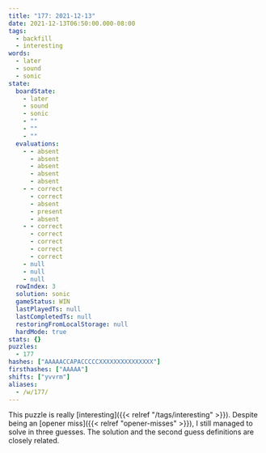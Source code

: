 ```yaml
---
title: "177: 2021-12-13"
date: 2021-12-13T06:50:00.000-08:00
tags:
  - backfill
  - interesting
words:
  - later
  - sound
  - sonic
state:
  boardState:
    - later
    - sound
    - sonic
    - ""
    - ""
    - ""
  evaluations:
    - - absent
      - absent
      - absent
      - absent
      - absent
    - - correct
      - correct
      - absent
      - present
      - absent
    - - correct
      - correct
      - correct
      - correct
      - correct
    - null
    - null
    - null
  rowIndex: 3
  solution: sonic
  gameStatus: WIN
  lastPlayedTs: null
  lastCompletedTs: null
  restoringFromLocalStorage: null
  hardMode: true
stats: {}
puzzles:
  - 177
hashes: ["AAAAACCAPACCCCCXXXXXXXXXXXXXXX"]
firsthashes: ["AAAAA"]
shifts: ["yvvrm"]
aliases:
  - /w/177/
---
```


<!-- more -->

This puzzle is really [interesting]({{< relref "/tags/interesting" >}}). Despite
being an [opener miss]({{< relref "opener-misses" >}}), I still managed to solve
in three guesses. The solution and the second guess definitions are closely
related.
